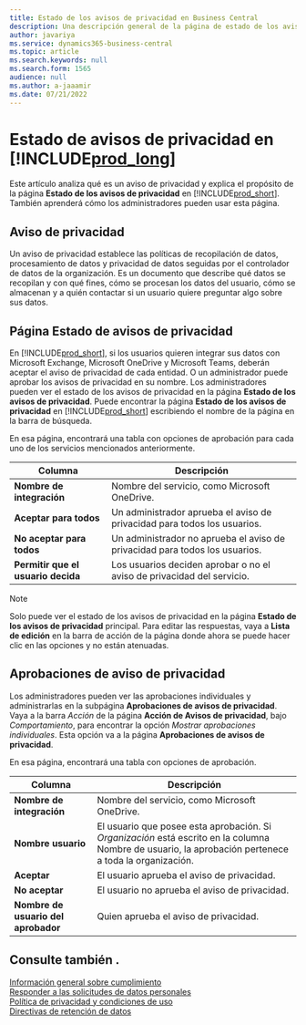 ```yaml
---
title: Estado de los avisos de privacidad en Business Central
description: Una descripción general de la página de estado de los avisos de privacidad en Business Central
author: javariya
ms.service: dynamics365-business-central
ms.topic: article
ms.search.keywords: null
ms.search.form: 1565
audience: null
ms.author: a-jaaamir
ms.date: 07/21/2022
---
```


# <a name="privacy-notices-status-in-"></a><a name="privacy-notices-status-in-"></a><a name="privacy-notices-status-in-"></a>Estado de avisos de privacidad en [!INCLUDE[prod_long](includes/prod_long.md)]

Este artículo analiza qué es un aviso de privacidad y explica el propósito de la página **Estado de los avisos de privacidad** en [!INCLUDE[prod_short](includes/prod_short.md)]. También aprenderá cómo los administradores pueden usar esta página.

## <a name="privacy-notice"></a><a name="privacy-notice"></a><a name="privacy-notice"></a>Aviso de privacidad

Un aviso de privacidad establece las políticas de recopilación de datos, procesamiento de datos y privacidad de datos seguidas por el controlador de datos de la organización. Es un documento que describe qué datos se recopilan y con qué fines, cómo se procesan los datos del usuario, cómo se almacenan y a quién contactar si un usuario quiere preguntar algo sobre sus datos. 

## <a name="privacy-notices-status-page"></a><a name="privacy-notices-status-page"></a><a name="privacy-notices-status-page"></a>Página Estado de avisos de privacidad

En [!INCLUDE[prod_short](includes/prod_short.md)], si los usuarios quieren integrar sus datos con Microsoft Exchange, Microsoft OneDrive y Microsoft Teams, deberán aceptar el aviso de privacidad de cada entidad. O un administrador puede aprobar los avisos de privacidad en su nombre. Los administradores pueden ver el estado de los avisos de privacidad en la página **Estado de los avisos de privacidad**. Puede encontrar la página **Estado de los avisos de privacidad** en [!INCLUDE[prod_short](includes/prod_short.md)] escribiendo el nombre de la página en la barra de búsqueda.  

En esa página, encontrará una tabla con opciones de aprobación para cada uno de los servicios mencionados anteriormente. 

| Columna | Descripción |
| ----------- | ----------- | 
| **Nombre de integración** | Nombre del servicio, como Microsoft OneDrive. |
| **Aceptar para todos** | Un administrador aprueba el aviso de privacidad para todos los usuarios. |
| **No aceptar para todos** | Un administrador no aprueba el aviso de privacidad para todos los usuarios. |
| **Permitir que el usuario decida** | Los usuarios deciden aprobar o no el aviso de privacidad del servicio. |

> [!NOTE]
> Solo puede ver el estado de los avisos de privacidad en la página **Estado de los avisos de privacidad** principal. Para editar las respuestas, vaya a **Lista de edición** en la barra de acción de la página donde ahora se puede hacer clic en las opciones y no están atenuadas.

## <a name="privacy-notice-approvals"></a><a name="privacy-notice-approvals"></a><a name="privacy-notice-approvals"></a>Aprobaciones de aviso de privacidad

Los administradores pueden ver las aprobaciones individuales y administrarlas en la subpágina **Aprobaciones de avisos de privacidad**. Vaya a la barra *Acción* de la página **Acción de Avisos de privacidad**, bajo *Comportamiento*, para encontrar la opción *Mostrar aprobaciones individuales*. Esta opción va a la página **Aprobaciones de avisos de privacidad**.<br>

En esa página, encontrará una tabla con opciones de aprobación. 

| Columna | Descripción |
| ----------- | ----------- | 
| **Nombre de integración** | Nombre del servicio, como Microsoft OneDrive. |
| **Nombre usuario** | El usuario que posee esta aprobación. Si *Organización* está escrito en la columna Nombre de usuario, la aprobación pertenece a toda la organización. 
| **Aceptar** | El usuario aprueba el aviso de privacidad. |
| **No aceptar** | El usuario no aprueba el aviso de privacidad. |
| **Nombre de usuario del aprobador** | Quien aprueba el aviso de privacidad. |

## <a name="see-also"></a><a name="see-also"></a><a name="see-also"></a>Consulte también .

[Información general sobre cumplimiento  ](/dynamics365/business-central/compliance/compliance-overview)  
[Responder a las solicitudes de datos personales  ](/dynamics365/business-central/admin-responding-to-requests-about-personal-data)  
[Política de privacidad y condiciones de uso ](/dynamics365/business-central/dev-itpro/developer/readiness/readiness-checklist-i-privacypolicy-termsofuse)  
[Directivas de retención de datos](/dynamics365-release-plan/2020wave2/smb/dynamics365-business-central/define-retention-policies) 
